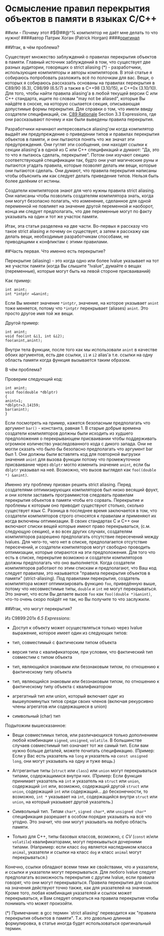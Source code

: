 # Осмысление правил перекрытия объектов в памяти в языках C/C++
##или - Почему этот #$@##@^% компилятор не даёт мне делать то что нужно!
####автор Патрик Хоган (Patrick Horgan)
####[оригинал](http://dbp-consulting.com/tutorials/StrictAliasing.html)

##Итак, в чём проблема?

Существует множество заблуждений о правилах перекрытия объектов в памяти. Главный источник заблуждений в том, что существует две разных аудитории, говорящих о strict aliasing (*) - разработчики, использующие компиляторы и авторы компиляторов. В этой статье я собираюсь попробовать разложить всё по полочкам для вас. Вещи, о которых я собираюсь рассказать основаны на правилах перекрытия в C89/90 (6.3), C98/99 (6.5/7) а также в C++98 (3.10/15), и C++0x (3.10/10). Для того, чтобы найти правила aliasing'а в любой текущей версии C или C++ стандарта, ищите по словам "may not be aliased", которые Вы найдёте в сноске, на которую ссылается секция, описывающая допустимые формы перекрытия. Для справки о том, что имели ввиду создатели спецификаций, см. [C89 Rationale](http://www.cs.technion.ac.il/users/yechiel/CS/C++draft/rationale.pdf) Section 3.3 Expressions, где они рассказывают почему и как были выведены правила перекрытия.

Разработчики начинают интересоваться aliasing'ом когда компилятор выдаёт им предупреждение о приведении типов и правилах перекрытия объектов в памяти, и они пытаются понять что же значат эти предупреждения. Они гуглят эти сообщения, они находят ссылки к секции aliasing'а в одной из C или C++ спецификаций и думают: "Да, это то что я пытаюсь сделать, перекрытие". Потом они изучают секцию соответствующей спецификации так, будто они учат магические руны и пытаются угадать правила, которые позволят делать им вещи, которые они пытаются сделать. Они думают, что правила перекрытия написаны чтобы объяснить им как следует делать приведение типов. Нельзя быть более далёким от истины.

Создатели компиляторов знают для чего нужны правила strict aliasing. Они написаны чтобы позволить создателям компилятора знать, когда они могут безопасно полагать, что изменение, сделанное для одной переменной не повлияет на значение другой переменной и наоборот, конца им следует предполагать, что две переменные могут по факту указывать на один и тот же участок памяти.

Итак, эта статья разделена на две части. Во-первых я рассказу что такое strict aliasing и почему он существует, а затем я расскажу как делать вещи, необходимые разработчикам способами, не приводящими к конфликтам с этими правилами.

##Часть первая. Что именно есть перекрытие?

Перекрытие (aliasing) - это когда одно или более lvalue указывает на тот же участок памяти (когда Вы слышите "lvalue", думайте о вещах (переменные), которые могут быть на левой стороне присваиваний)

Как пример:

	int anint;
	int *intptr =&anint;

Если Вы меняет значение `*intptr`, значение, на которое указывает `anint` тоже меняется, потому что `*intptr` перекрывает (aliases) `anint`. Это просто другое имя той же вещи.

Другой пример:

	int anint;
	void foo(int &i1, int &i2);
	foo(anint,anint);

Внутри тела функции, после того как мы использовали `anint` в качестве обоих аргументов, есть две ссылки, `i1` и `i2` alias'а т.е. ссылки на одну область памяти когда функция вызывается таким образом.

В чём проблема?

Проверим следующий код:

	int anint;
	void foo(double *dblptr)
	{
	anint=1;
	*dblptr=3.14159;
	bar(anint);
	}

Если посмотреть на пример, кажется безопасным предполагать что аргумент `bar()` - константа, равная 1. В старые добрые времена создатели компиляторов должны были исходить из худшего предположения о перекрывающем присваивании чтобы поддерживать огромное количество унаследованного кода с дикого запада. Они не могли сказать что было бы безопасно предполагать что аргумент bar был 1. Они должны были вставлять код для повторной выгрузки значения `anint` для вызова функции потому что промежуточное присваивание через `dblptr` могло изменить значение `anint`, если бы `dblptr` указывал на неё. Возможно, что вызов выглядел как `foo((double *) &anint)`.

Именно эту проблему призван решить strict aliasing. Перед создателями оптимизирующих компиляторов был низко весящий фрукт, и они хотели заставить программистов следовать правилам перекрытия объектов в памяти чтобы его сорвать. Перекрытие и проблемы к которым оно приводит существуют столько, сколько существует язык C. Разница в последнее время заключается в том, что создатели компиляторов строго относятся к правилам и применяют их когда включены оптимизации. В своих стандартах C и C++ они включают списки вещей которые имеют право перекрываться, (с.м. следующую секцию), и во всех других случаях, создателям компиляторов разрешено предполагать отсутствие пересечений между lvalues. Для чего-то, чего нет в списке, предполагается отсутствие пересечений, и создатели компиляторов могут свободно проводить оптимизации, которые опираются на эти предположения. Для того что есть в списке, перекрытие возможно и создатели компиляторов должны предполагать что оно выполняется. Когда создатели компиляторов работают по этим 
спискам и предполагают, что Ваш код следует правилам, это называется "правила перекрытия объектов в памяти" (strict-aliasing). Под правилами перекрытия, создатель компилятора может оптимизировать функцию `foo`, приведённую выше, потому что несовместимые типы, `double` и `int` не могут перекрываться. Это значит, что если Вы делаете вызов `foo` как `foo((double *)&anint)`, что-то очень скоро пойдёт не так, но Вы получите то что заслужили.

##Итак, что могут перекрытия?

Из C9899:201x *6.5 Expressions*:

- Доступ к объекту может осуществляться только через lvalue выражение, которое имеет один из следующих типов:

- тип, совместимый с фактическим типом объекта

- версия типа с квалификатором, при условии, что фактический тип совместим с типом объекта

- тип, являющийся знаковым или беззнаковым типом, по отношению к фактическому типу объекта

- тип, являющийся знаковым или беззнаковым типом, по отношению к фактическому типу объекта с квалификатором

- агрегатный тип или union, который включает одиг из вышеупомянутых типов среди своих членов (включая рекурсивно члены агрегатов или содержащиеся в union)

- символьный (char) тип

Подытожим вышесказанное:

* Вещи совместимых типов, или различающихся только дополнением любой комбинации `signed`, `unsigned`, `volatile`. В большинстве случаев совместимый тип означает тот же самый тип. Если вам нужно больше деталей, можете почитать спецификацию. (Пример: Если у Вас есть указатель на `long` и указатель на `const unsigned long`, они могут указывать на одну и туже вещь.)

* Аггрегантые типы (`struct` или `class`) или `union` могут перекрываться типами, содержащимися внутри них. (Пример: Если функция принимает указатель на `int` и указатель на `struct` или `union`, содержащий `int` или, возможно, содержащий другой `struct` или `union`, содержащий `int` или содержащий... до бесконечности, то возможно, `int *` указывает на `int`, содержащийся внутри `struct` или `union`, на который указывает другой указатель.)

* Символьный тип. Типам `char*`, `signed char*`, или `unsigned char*` спецификация разрешает в особом порядке указывать на всё что угодно. Это значит, что они могут указывать на любую область памяти.

* Только для C++, типы базовых классов, возможно, с *CV* (`const` и/или `volatile`) квалификаторами, могут перекывыться дочерними типами. (Например: если класс `dog` является наследником класса `animal`, указатели и ссылки на класс `dog` и класс `animal` могут перекрываться.)

Конечно, ссылки обладают всеми теми же свойствами, что и указатели, и ссылки и указатели могут перекрываться. Для любого lvalue следует предполагать возможность перекрытия с другим lvalue, если правила говорят, что они могут перекрываться. Правила перекрытия для ссылок на значения действуют точно также, как для указателей на значения. Кроме того, любая комбинация указателей и ссылок может перекрываться, и Вам следует опираться на правила перекрытия чтобы понимать что может произойти.

(*) Примечание: в gcc термин `strict aliasing' переводится как "правила
перекрытия объектов в памяти".
Т.к. это довольно длинная формулировка, в статье иногда будет использоваться
оригинальный термин.
